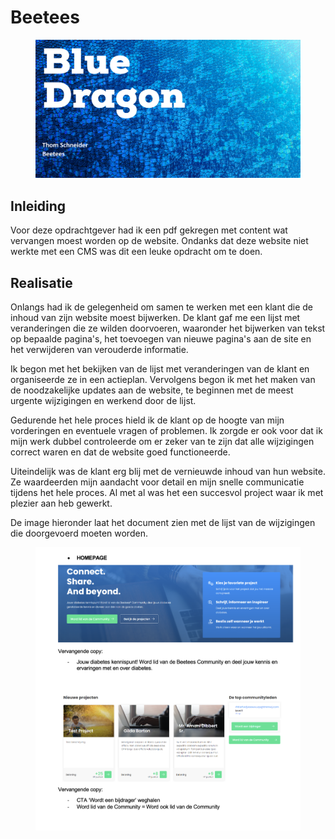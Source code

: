 # Beetees

<figure><img src="../.gitbook/assets/vakbeetees.png" alt=""><figcaption></figcaption></figure>

## Inleiding

Voor deze opdrachtgever had ik een pdf gekregen met content wat vervangen moest worden op de website. Ondanks dat deze website niet werkte met een CMS was dit een leuke opdracht om te doen.

## Realisatie

Onlangs had ik de gelegenheid om samen te werken met een klant die de inhoud van zijn website moest bijwerken. De klant gaf me een lijst met veranderingen die ze wilden doorvoeren, waaronder het bijwerken van tekst op bepaalde pagina's, het toevoegen van nieuwe pagina's aan de site en het verwijderen van verouderde informatie.

Ik begon met het bekijken van de lijst met veranderingen van de klant en organiseerde ze in een actieplan. Vervolgens begon ik met het maken van de noodzakelijke updates aan de website, te beginnen met de meest urgente wijzigingen en werkend door de lijst.

Gedurende het hele proces hield ik de klant op de hoogte van mijn vorderingen en eventuele vragen of problemen. Ik zorgde er ook voor dat ik mijn werk dubbel controleerde om er zeker van te zijn dat alle wijzigingen correct waren en dat de website goed functioneerde.

Uiteindelijk was de klant erg blij met de vernieuwde inhoud van hun website. Ze waardeerden mijn aandacht voor detail en mijn snelle communicatie tijdens het hele proces. Al met al was het een succesvol project waar ik met plezier aan heb gewerkt.

De image hieronder laat het document zien met de lijst van de wijzigingen die doorgevoerd moeten worden.

<figure><img src="../.gitbook/assets/beeteesweb.png" alt=""><figcaption></figcaption></figure>
